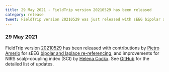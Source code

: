 ```yaml
---
title: 29 May 2021 - FieldTrip version 20210529 has been released
category: release
tweet: FieldTrip version 20210529 was just released with sEEG bipolar and laplace re-referencing thanks to @AmerioPietro. See http://www.fieldtriptoolbox.org/#29-may-2021 for details. 
---
```


### 29 May 2021

FieldTrip version [20210529](http://github.com/fieldtrip/fieldtrip/releases/tag/20210529) has been released with contributions by [Pietro Amerio](https://github.com/pietroamerio) for sEEG [bipolar and laplace re-referencing](/example/preproc/rereference), and improvements for NIRS scalp-coupling index (SCI) by [Helena Cockx](https://github.com/helenacockx). See [GitHub](https://github.com/fieldtrip/fieldtrip/compare/20210517...20210529) for the detailed list of updates.
